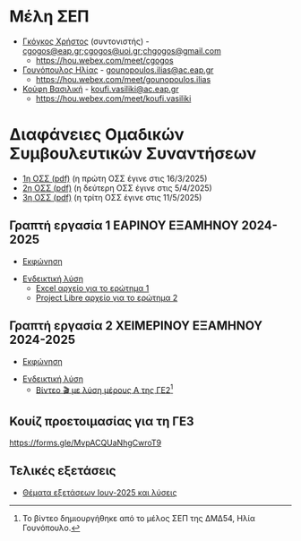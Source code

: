 # Μέλη ΣΕΠ

* [Γκόγκος Χρήστος](https://www.linkedin.com/in/christos-gogos-07a75bb) (συντονιστής)  - cgogos@eap.gr;cgogos@uoi.gr;chgogos@gmail.com
    * <https://hou.webex.com/meet/cgogos>
* [Γουνόπουλος Ηλίας](https://www.linkedin.com/in/eliasgounopoulos/) - gounopoulos.ilias@ac.eap.gr
    * <https://hou.webex.com/meet/gounopoulos.ilias>
* [Κούφη Βασιλική](https://www.linkedin.com/in/vassiliki-koufi-163a6512/) - koufi.vasiliki@ac.eap.gr
    * <https://hou.webex.com/meet/koufi.vasiliki>

# Διαφάνειες Ομαδικών Συμβουλευτικών Συναντήσεων

* [1η ΟΣΣ (pdf)](./resources/4/ΔΙΑΦΑΝΕΙΕΣ%201ΗΣ%20ΟΣΣ.pdf) (η πρώτη ΟΣΣ έγινε στις 16/3/2025)
* [2η ΟΣΣ (pdf)](./resources/4/ΔΙΑΦΑΝΕΙΕΣ%202ΗΣ%20ΟΣΣ.pdf) (η δεύτερη ΟΣΣ έγινε στις 5/4/2025)
* [3η ΟΣΣ (pdf)](./resources/4/ΔΙΑΦΑΝΕΙΕΣ%203ΗΣ%20ΟΣΣ.pdf) (η τρίτη ΟΣΣ έγινε στις 11/5/2025)

## Γραπτή εργασία 1 ΕΑΡΙΝΟΥ ΕΞΑΜΗΝΟΥ 2024-2025

* [Εκφώνηση](./resources/4/spring_2024_2025_ge1.pdf)
<!-- * [Έγγραφο συμπλήρωσης λύσης](./resources/4/2024-25_DMD54_[toeponymosas]_GE1_[tmima].docx) -->
* [Ενδεικτική λύση](./resources/4/spring_2024_2025_ge1_sol.pdf)
    * [Excel αρχείο για το ερώτημα 1](./resources/4/spring_2024_2025_ge1_erotima1.xlsx)
    * [Project Libre αρχείο για το ερώτημα 2](./resources/4/spring_2024_2025_ge1_erotima2.pod)

## Γραπτή εργασία 2 ΧΕΙΜΕΡΙΝΟΥ ΕΞΑΜΗΝΟΥ 2024-2025 
* [Εκφώνηση](./resources/4/fall_2024_2025_ge2.pdf)
<!-- * [Έγγραφο συμπλήρωσης λύσης](./resources/3/2024-25_DMD54_[toeponymosas]_GE2_[tmima].docx) -->
* [Ενδεικτική λύση](./resources/4/fall_2024_2025_ge2_sol.pdf)
    * [Βίντεο 🎬 με λύση μέρους Α της ΓΕ2](./resources/4/ΒΙΝΤΕΟ%20ΜΕ%20ΠΕΡΙΓΡΑΦΗ%20ΕΠΙΛΥΣΗΣ%20Α%20ΣΚΕΛΟΥΣ%20ΓΕ2%20(ΕΑΡΙΝΟ%202024-2025).mp4)[^1]

## Κουίζ προετοιμασίας για τη ΓΕ3 

<https://forms.gle/MvpACQUaNhgCwroT9>


[^1]: Το βίντεο δημιουργήθηκε από το μέλος ΣΕΠ της ΔΜΔ54, Ηλία Γουνόπουλο.


## Τελικές εξετάσεις 

* [Θέματα εξετάσεων Ιουν-2025 και λύσεις](./resources/4/DMD54_EXAMS_20250628+SOLUTIONS.pdf)